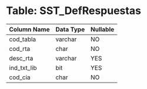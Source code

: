 # Table: SST_DefRespuestas

| Column Name | Data Type | Nullable |
|-------------|-----------|----------|
| cod_tabla | varchar | NO |
| cod_rta | char | NO |
| desc_rta | varchar | YES |
| ind_txt_lib | bit | YES |
| cod_cia | char | NO |
